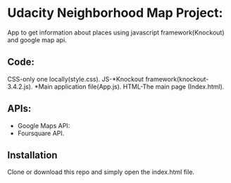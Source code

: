 # Udacity Neighborhood Map Project:
App to get information about places using javascript framework(Knockout)
and google map api.

## Code:
CSS-only one locally(style.css).
JS-*Knockout framework(knockout-3.4.2.js).
   *Main application file(App.js).
HTML-The main page (Index.html).
## APIs:
- Google Maps API:
- Foursquare API.
## Installation
Clone or download this repo and simply open the index.html file.